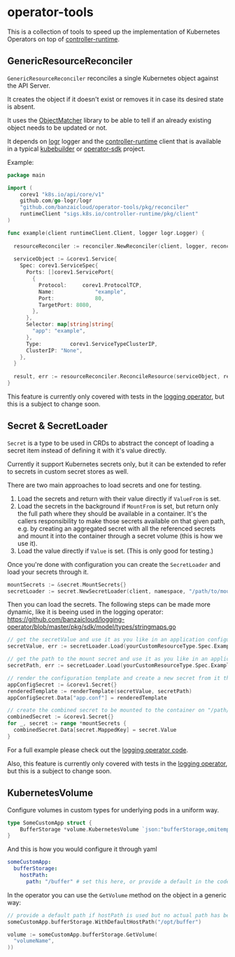 # operator-tools

This is a collection of tools to speed up the implementation of Kubernetes Operators on top of [controller-runtime](https://github.com/kubernetes-sigs/controller-runtime).

## GenericResourceReconciler

`GenericResourceReconciler` reconciles a single Kubernetes object against the API Server.

It creates the object if it doesn't exist or removes it in case its desired state is absent.

It uses the [ObjectMatcher](https://github.com/banzaicloud/k8s-objectmatcher) library to be able to tell if an already
existing object needs to be updated or not.

It depends on [logr](github.com/go-logr/logr) logger and the [controller-runtime](sigs.k8s.io/controller-runtime) client
that is available in a typical [kubebuilder](https://github.com/kubernetes-sigs/kubebuilder) or [operator-sdk](https://github.com/operator-framework/operator-sdk) project.

Example:
```go
package main

import (
	corev1 "k8s.io/api/core/v1"
	github.com/go-logr/logr
	"github.com/banzaicloud/operator-tools/pkg/reconciler"
	runtimeClient "sigs.k8s.io/controller-runtime/pkg/client"
)

func example(client runtimeClient.Client, logger logr.Logger) {
	
  resourceReconciler := reconciler.NewReconciler(client, logger, reconciler.ReconcilerOpts{})
  
  serviceObject := &corev1.Service{
    Spec: corev1.ServiceSpec{
      Ports: []corev1.ServicePort{
        {
          Protocol:		corev1.ProtocolTCP,
          Name:				"example",
          Port:				80,
          TargetPort: 8080,
        },
      },
      Selector:	map[string]string{
        "app": "example",
      },
      Type:			corev1.ServiceTypeClusterIP,
      ClusterIP: "None",
    },
  }
  
  result, err := resourceReconciler.ReconcileResource(serviceObject, reconciler.StatePresent)
}

```

This feature is currently only covered with tests in the [logging operator](https://github.com/banzaicloud/logging-operator),
but this is a subject to change soon.

## Secret & SecretLoader

`Secret` is a type to be used in CRDs to abstract the concept of loading a secret item instead of defining it with it's value directly.

Currently it support Kubernetes secrets only, but it can be extended to refer to secrets in custom secret stores as well.

There are two main approaches to load secrets and one for testing. 
 
1. Load the secrets and return with their value directly if `ValueFrom` is set.
1. Load the secrets in the background if `MountFrom` is set, but return only the full path where they should be available in a container. 
It's the callers responsibility to make those secrets available on that given path, e.g. by creating an aggregated secret with all
the referenced secrets and mount it into the container through a secret volume (this is how we use it).
1. Load the value directly if `Value` is set. (This is only good for testing.)

Once you're done with configuration you can create the `SecretLoader` and load your secrets through it.

```go
mountSecrets := &secret.MountSecrets{}
secretLoader := secret.NewSecretLoader(client, namespace, "/path/to/mount", mountSecrets)
```

Then you can load the secrets. The following steps can be made more dynamic, like it is beeing used in the logging operator:
https://github.com/banzaicloud/logging-operator/blob/master/pkg/sdk/model/types/stringmaps.go

```go
// get the secretValue and use it as you like in an application configuration template for example
secretValue, err := secretLoader.Load(yourCustomResourceType.Spec.ExampleSecretField)

// get the path to the mount secret and use it as you like in an application configuration template for example
secretPath, err := secretLoader.Load(yourCustomResourceType.Spec.ExampleMountSecretField)

// render the configuration template and create a new secret from it that will be mounted into the container
appConfigSecret := &corev1.Secret{}
renderedTemplate := renderTemplate(secretValue, secretPath)
appConfigSecret.Data["app.conf"] = renderedTemplate

// create the combined secret to be mounted to the container on "/path/to/mount"
combinedSecret := &corev1.Secret{}
for _, secret := range *mountSecrets {
  combinedSecret.Data[secret.MappedKey] = secret.Value
}
```

For a full example please check out the [logging operator code](https://github.com/banzaicloud/logging-operator).

Also, this feature is currently only covered with tests in the [logging operator](https://github.com/banzaicloud/logging-operator),
but this is a subject to change soon.

## KubernetesVolume

Configure volumes in custom types for underlying pods in a uniform way.

```go
type SomeCustomApp struct {
	BufferStorage *volume.KubernetesVolume `json:"bufferStorage,omitempty"` 
}
```

And this is how you would configure it through yaml
```yaml
someCustomApp:
  bufferStorage:
    hostPath:
      path: "/buffer" # set this here, or provide a default in the code
```

In the operator you can use the `GetVolume` method on the object in a generic way:
```go
// provide a default path if hostPath is used but no actual path has been configured explicitly
someCustomApp.bufferStorage.WithDefaultHostPath("/opt/buffer")

volume := someCustomApp.bufferStorage.GetVolume(
  "volumeName",
))
```